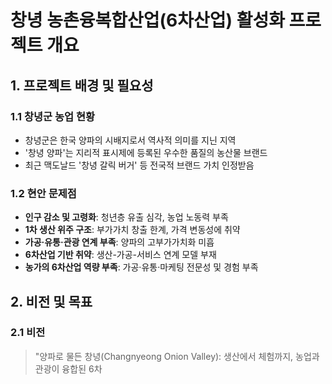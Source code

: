 # 창녕 농촌융복합산업(6차산업) 활성화 프로젝트 개요

## 1. 프로젝트 배경 및 필요성

### 1.1 창녕군 농업 현황
- 창녕군은 한국 양파의 시배지로서 역사적 의미를 지닌 지역
- '창녕 양파'는 지리적 표시제에 등록된 우수한 품질의 농산물 브랜드
- 최근 맥도날드 '창녕 갈릭 버거' 등 전국적 브랜드 가치 인정받음

### 1.2 현안 문제점
- **인구 감소 및 고령화**: 청년층 유출 심각, 농업 노동력 부족
- **1차 생산 위주 구조**: 부가가치 창출 한계, 가격 변동성에 취약
- **가공·유통·관광 연계 부족**: 양파의 고부가가치화 미흡
- **6차산업 기반 취약**: 생산-가공-서비스 연계 모델 부재
- **농가의 6차산업 역량 부족**: 가공·유통·마케팅 전문성 및 경험 부족

## 2. 비전 및 목표

### 2.1 비전
> "양파로 물든 창녕(Changnyeong Onion Valley): 생산에서 체험까지, 농업과 관광이 융합된 6차